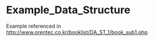 # Example_Data_Structure
Example referenced in http://www.orentec.co.kr/booklist/DA_ST_1/book_sub1.php
